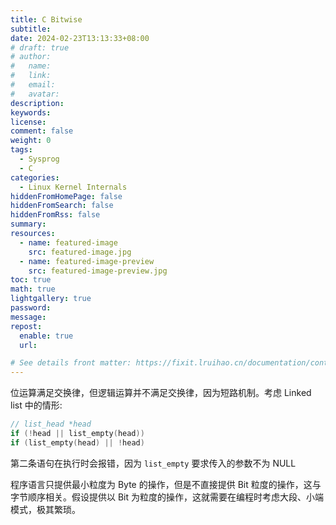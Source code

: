 ```yaml
---
title: C Bitwise
subtitle:
date: 2024-02-23T13:13:33+08:00
# draft: true
# author:
#   name:
#   link:
#   email:
#   avatar:
description:
keywords:
license:
comment: false
weight: 0
tags:
  - Sysprog
  - C
categories:
  - Linux Kernel Internals
hiddenFromHomePage: false
hiddenFromSearch: false
hiddenFromRss: false
summary:
resources:
  - name: featured-image
    src: featured-image.jpg
  - name: featured-image-preview
    src: featured-image-preview.jpg
toc: true
math: true
lightgallery: true
password:
message:
repost:
  enable: true
  url:

# See details front matter: https://fixit.lruihao.cn/documentation/content-management/introduction/#front-matter
---
```


<!--more-->

位运算满足交换律，但逻辑运算并不满足交换律，因为短路机制。考虑 Linked list 中的情形:

```c
// list_head *head
if (!head || list_empty(head))
if (list_empty(head) || !head)
```

第二条语句在执行时会报错，因为 `list_empty` 要求传入的参数不为 NULL

程序语言只提供最小粒度为 Byte 的操作，但是不直接提供 Bit 粒度的操作，这与字节顺序相关。假设提供以 Bit 为粒度的操作，这就需要在编程时考虑大段、小端模式，极其繁琐。
